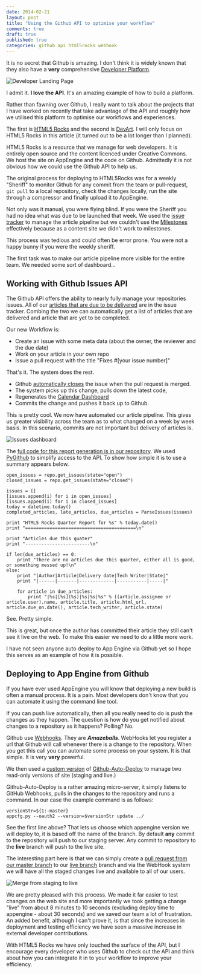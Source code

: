 ```yaml
---
date: 2014-02-21
layout: post
title: "Using the Github API to optimise your workflow"
comments: true
draft: true
published: true
categories: github api html5rocks webhook
---
```


It is no secret that Github is amazing.  I don't think it is widely known that they also have a **very** comprehensive [Developer Platform](http://developer.github.com/).

![Developer Landing Page](/images/developers-github.png)

I admit it.  **I love the API**.  It's an amazing example of how to build a platform.

Rather than fawning over Github, I really want to talk about the projects that I have worked on recently that take advantage of the API and roughly how we utilised this platform to optimise our workflows and experiences.

The first is [HTML5 Rocks](http://www.html5rocks.com/) and the second is [DevArt](http://devart.withgoogle.com).  I will only focus on HTML5 Rocks in this article (it turned out to be a lot longer than I planned).

HTML5 Rocks is a resource that we manage for web developers.  It is entirely open source and the content licenced under Creative Commons.  We host the site on AppEngine and the code on Github.  Admittedly it is not obvious how we could use the Github API to help us.

The original process for deploying to HTML5Rocks was for a weekly "Sheriff" to monitor Github for any commit from the team or pull-request, `git pull` to a local repository, check the changes locally, run the site through a compressor and finally upload it to AppEngine.  

Not only was it manual, you were flying blind.  If you were the Sheriff you had no idea what was due to be launched that week.  We used the [issue tracker](https://github.com/html5rocks/www.html5rocks.com/issues) to manage the article pipeline but we couldn't use the [Milestones](https://github.com/html5rocks/www.html5rocks.com/issues/milestones) effectively because as a content site we didn't work to milestones.

This process was tedious and could often be error prone.  You were not a happy bunny if you were the weekly sheriff.

The first task was to make our article pipeline more visible for the entire team.  We needed some sort of dashboard...

## Working with Github Issues API

The Github API offers the ability to nearly fully manage your repositories issues.  All of our [articles that are due to be delivered](https://github.com/html5rocks/www.html5rocks.com/issues?direction=desc&labels=new+article&page=1&sort=created&state=open) are in the issue tracker.  Combing the two we can automatically get a list of articles that are delivered and article that are yet to be completed.

Our new Workflow is:

*  Create an issue with some meta data (about the owner, the reviewer and the due date)
*  Work on your article in your own repo
*  Issue a pull request with the title "Fixes #[your issue number]"

That's it.  The system does the rest.

*  Github [automatically closes](https://help.github.com/articles/closing-issues-via-commit-messages) the issue when the pull request is merged.  
*  The system picks up this change, pulls down the latest code, 
*  Regenerates the [Calendar Dashboard](https://github.com/html5rocks/www.html5rocks.com/blob/master/CALENDAR.md)
*  Commits the change and pushes it back up to Github.

This is pretty cool.  We now have automated our article pipeline.  This gives us greater visibility across the team as to what changed on a week by week basis.  In this scenario, commits are not important but delivery of articles is.

![Issues dashboard](/images/html5rocks-issues.png)

The [full code for this report generation is in our repository](https://github.com/html5rocks/www.html5rocks.com/blob/master/reports/quarter-report.py).  We used [PyGithub](https://github.com/jacquev6/PyGithub) to simplify access to the API.  To show how simple it is to use a summary appears below.

    open_issues = repo.get_issues(state="open")
    closed_issues = repo.get_issues(state="closed")

    issues = []
    [issues.append(i) for i in open_issues]
    [issues.append(i) for i in closed_issues]
    today = datetime.today()
    completed_articles, late_articles, due_articles = ParseIssues(issues)

    print "HTML5 Rocks Quarter Report for %s" % today.date()
    print "=========================================\n"

    print "Articles due this quater"    
    print "------------------------\n"

    if len(due_articles) == 0: 
        print "There are no articles due this quarter, either all is good, or something messed up!\n"
    else:
        print "|Author|Article|Delivery date|Tech Writer|State|"
        print "|------|-------|-------------|-----------|-----|"

        for article in due_articles:
            print "|%s|[%s](%s)|%s|%s|%s" % ((article.assignee or article.user).name, article.title, article.html_url, article.due_on.date(), article.tech_writer, article.state)

See.  Pretty simple.

This is great, but once the author has committed their article they still can't see it live on the web.  To make this easier we need to do a little more work.

I have not seen anyone auto deploy to App Engine via Github yet so I hope this serves as an example of how it is possible.

## Deploying to App Engine from Github

If you have ever used AppEngine you will know that deploying a new build is often a manual process.  It is a pain.  Most developers don't know that you can automate it using the command line tool.

If you can push live automatically, then all you really need to do is push the changes as they happen.  The question is how do you get notified about changes to a repository as it happens?  Polling? No.

Github use [Webhooks](https://github.com/blog/1778-webhooks-level-up).  They are _**Amazeballs**_.  WebHooks let you register a url that Github will call whenever there is a change to the repository.  When you get this call you can automate some process on your system.  It is that simple.  It is very **very** powerful.

We then used a [custom version](https://github.com/PaulKinlan/Github-Auto-Deploy) of [Github-Auto-Deploy](https://github.com/logsol/Github-Auto-Deploy) to manage two read-only versions of site (staging and live.)

Github-Auto-Deploy is a rather amazing micro-server, it simply listens to GitHub Webhooks, pulls in the changes to the repository and runs a command.  In our case the example command is as follows:

    versionStr=${1:-master}
    appcfg.py --oauth2 --version=$versionStr update ../

See the first line above?  That lets us choose which appengine version we will deploy to, it is based off the name of the branch.  By default **any** commit to the repository will push to our staging server.  Any commit to repository to the **live** branch will push to the live site.

The interesting part here is that we can simply create a [pull request from our master branch](https://github.com/html5rocks/www.html5rocks.com/pull/979) to our [live branch](https://github.com/html5rocks/www.html5rocks.com/tree/live) branch and via the WebHook system we will have all the staged changes live and available to all of our users.

![Merge from staging to live](/images/github-merge.png)

We are pretty pleased with this process.  We made it far easier to test changes on the web site and more importantly we took getting a change "live" from about 8 minutes to 10 seconds (excluding deploy time to appengine - about 30 seconds) and we saved our team a lot of frustration.  An added benefit, although I can't prove it, is that since the increases in deployment and testing efficiency we have seen a massive increase in external developer contributions.

With HTML5 Rocks we have only touched the surface of the API, but I encourage every developer who uses Github to check out the API and think about how you can integrate it in to your workflow to improve your efficiency.
